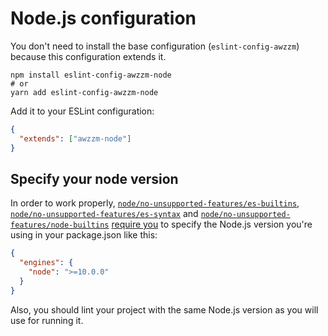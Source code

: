 # Node.js configuration
You don't need to install the base configuration (`eslint-config-awzzm`)
because this configuration extends it.

```shell script
npm install eslint-config-awzzm-node
# or
yarn add eslint-config-awzzm-node
```

Add it to your ESLint configuration:
```json
{
  "extends": ["awzzm-node"]
}
```

## Specify your node version
In order to work properly,
[`node/no-unsupported-features/es-builtins`](https://github.com/mysticatea/eslint-plugin-node/blob/master/docs/rules/no-unsupported-features/es-builtins.md),
[`node/no-unsupported-features/es-syntax`](https://github.com/mysticatea/eslint-plugin-node/blob/master/docs/rules/no-unsupported-features/es-syntax.md) and
[`node/no-unsupported-features/node-builtins`](https://github.com/mysticatea/eslint-plugin-node/blob/master/docs/rules/no-unsupported-features/node-builtins.md)
[require you](https://github.com/mysticatea/eslint-plugin-node/blob/master/docs/rules/no-unsupported-features/node-builtins.md#configured-nodejs-version-range)
to specify the Node.js version you're using in your package.json like this:
```json
{
  "engines": {
    "node": ">=10.0.0"
  }
}
```

Also, you should lint your project with the same Node.js version as you will use for running it.
